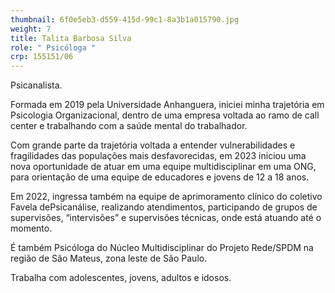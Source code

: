 ```yaml
---
thumbnail: 6f0e5eb3-d559-415d-99c1-8a3b1a015790.jpg
weight: 7
title: Talita Barbosa Silva
role: " Psicóloga "
crp: 155151/06
---
```

Psicanalista.

Formada em 2019 pela Universidade Anhanguera, iniciei minha trajetória em Psicologia Organizacional, dentro de uma empresa voltada ao ramo de call center e trabalhando com a saúde mental do trabalhador.

Com grande parte da trajetória voltada a entender vulnerabilidades e fragilidades das populações mais desfavorecidas, em 2023 iniciou uma nova oportunidade de atuar em uma equipe multidisciplinar em uma ONG, para orientação de uma equipe de educadores e jovens de 12 a 18 anos.

Em 2022, ingressa também na equipe de aprimoramento clínico do coletivo Favela dePsicanálise, realizando atendimentos, participando de grupos de supervisões, “intervisões” e supervisões técnicas, onde está atuando até o momento.

É também Psicóloga do Núcleo Multidisciplinar do Projeto Rede/SPDM na região de São Mateus, zona leste de São Paulo.

Trabalha com adolescentes, jovens, adultos e idosos.
